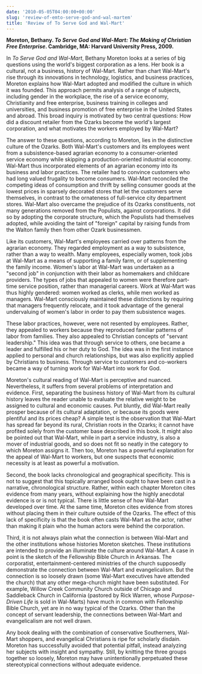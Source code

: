 ```yaml
---
date: '2010-05-05T04:00:00+00:00'
slug: 'review-of-emto-serve-god-and-wal-martem'
title: 'Review of To Serve God and Wal-Mart'
---
```


**Moreton, Bethany. *To Serve God and Wal-Mart: The Making of Christian Free Enterprise*. Cambridge, MA: Harvard University Press, 2009.**

In *To Serve God and Wal-Mart*, Bethany Moreton looks at a series of big questions using the world's biggest corporation as a lens. Her book is a cultural, not a business, history of Wal-Mart. Rather than chart Wal-Mart's rise through its innovations in technology, logistics, and business practices, Moreton explains how Wal-Mart adopted and modified the culture in which it was founded. This approach permits analysis of a range of subjects, including gender in the workplace, the rise of a service economy, Christianity and free enterprise, business training in colleges and universities, and business promotion of free enterprise in the United States and abroad. This broad inquiry is motivated by two central questions: How did a discount retailer from the Ozarks become the world's largest corporation, and what motivates the workers employed by Wal-Mart?

The answer to these questions, according to Moreton, lies in the distinctive culture of the Ozarks. Both Wal-Mart's customers and its employees went from a subsistence-based agrarian economy to a consumer-oriented service economy while skipping a production-oriented industrial economy. Wal-Mart thus incorporated elements of an agrarian economy into its business and labor practices. The retailer had to convince customers who had long valued frugality to become consumers. Wal-Mart reconciled the competing ideas of consumption and thrift by selling consumer goods at the lowest prices in sparsely decorated stores that let the customers serve themselves, in contrast to the ornateness of full-service city department stores. Wal-Mart also overcame the prejudice of its Ozarks constituents, not many generations removed from the Populists, against corporations. It did so by adopting the corporate structure, which the Populists had themselves adopted, while avoiding the taint of "foreign" capital by raising funds from the Walton family then from other Ozark businessmen.

Like its customers, Wal-Mart's employees carried over patterns from the agrarian economy. They regarded employment as a way to subsistence, rather than a way to wealth. Many employees, especially women, took jobs at Wal-Mart as a means of supporting a family farm, or of supplementing the family income. Women's labor at Wal-Mart was undertaken as a "second job" in conjunction with their labor as homemakers and childcare providers. The types of jobs that appealed to women were therefore part-time service position, rather than managerial careers. Work at Wal-Mart was thus highly gendered: women worked as clerks, while men worked as managers. Wal-Mart consciously maintained these distinctions by requiring that managers frequently relocate, and it took advantage of the general undervaluing of women's labor in order to pay them subsistence wages.

These labor practices, however, were not resented by employees. Rather, they appealed to workers because they reproduced familiar patterns of labor from families. They also appealed to Christian concepts of "servant leadership." This idea was that through service to others, one became a leader and fulfilled his or her duty to God. The idea was in the first instance applied to personal and church relationships, but was also explicitly applied by Christians to business. Through service to customers and co-workers became a way of turning work for Wal-Mart into work for God.

Moreton's cultural reading of Wal-Mart is perceptive and nuanced. Nevertheless, it suffers from several problems of interpretation and evidence. First, separating the business history of Wal-Mart from its cultural history leaves the reader unable to evaluate the relative weight to be assigned to cultural and economic causes. Put bluntly, did Wal-Mart really prosper because of its cultural adaptation, or because its goods were plentiful and its prices cheap? A simple test is the observation that Wal-Mart has spread far beyond its rural, Christian roots in the Ozarks; it cannot have profited solely from the customer base described in this book. It might also be pointed out that Wal-Mart, while in part a service industry, is also a mover of industrial goods, and so does not fit so neatly in the category to which Moreton assigns it. Then too, Moreton has a powerful explanation for the appeal of Wal-Mart to workers, but one suspects that economic necessity is at least as powerful a motivation.

Second, the book lacks chronological and geographical specificity. This is not to suggest that this topically arranged book ought to have been cast in a narrative, chronological structure. Rather, within each chapter Moreton cites evidence from many years, without explaining how the highly anecdotal evidence is or is not typical. There is little sense of how Wal-Mart developed over time. At the same time, Moreton cites evidence from stores without placing them in their culture outside of the Ozarks. The effect of this lack of specificity is that the book often casts Wal-Mart as the actor, rather than making it plain who the human actors were behind the corporation.

Third, it is not always plain what the connection is between Wal-Mart and the other institutions whose histories Moreton sketches. These institutions are intended to provide an illuminate the culture around Wal-Mart. A case in point is the sketch of the Fellowship Bible Church in Arkansas. The corporatist, entertainment-centered ministries of the church supposedly demonstrate the connection between Wal-Mart and evangelicalism. But the connection is so loosely drawn (some Wal-Mart executives have attended the church) that any other mega-church might have been substituted. For example, Willow Creek Community Church outside of Chicago and Saddleback Church in California (pastored by Rick Warren, whose *Purpose-Driven Life* is sold in Wal-Marts) have much in common with Fellowship Bible Church, yet are in no way typical of the Ozarks. Other than the concept of servant leadership, the connections between Wal-Mart and evangelicalism are not well drawn.

Any book dealing with the combination of conservative Southerners, Wal-Mart shoppers, and evangelical Christians is ripe for scholarly disdain. Moreton has successfully avoided that potential pitfall, instead analyzing her subjects with insight and sympathy. Still, by knitting the three groups together so loosely, Moreton may have unintentionally perpetuated these stereotypical connections without adequate evidence.
